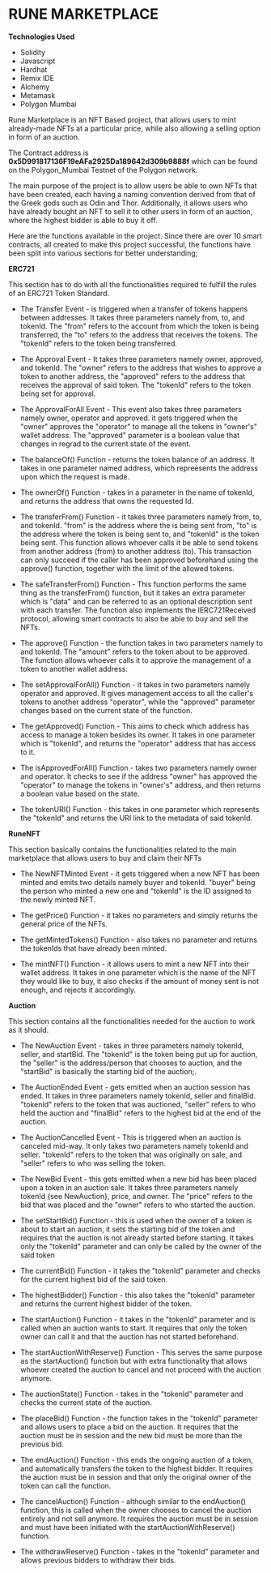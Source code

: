 # RUNE MARKETPLACE 

**Technologies Used**
* Solidity
* Javascript
* Hardhat
* Remix IDE
* Alchemy
* Metamask
* Polygon Mumbai

Rune Marketplace is an NFT Based project, that allows users to mint already-made NFTs at a particular price, while also allowing a selling option in form of an auction.

The Contract address is **0x5D991817136F19eAFa2925Da189642d309b9888f** which can be found on the Polygon_Mumbai Testnet of the Polygon network.

The main purpose of the project is to allow users be able to own NFTs that have been created, each having a naming convention derived from that of the Greek gods such as Odin and Thor. Additionally, it allows users who have already bought an NFT to sell it to other users in form of an auction, where the highest bidder is able to buy it off.

Here are the functions available in the project. Since there are over 10 smart contracts, all created to make this project successful, the functions have been split into various sections for better understanding;

**ERC721**

This section has to do with all the functionalities required to fulfill the rules of an ERC721 Token Standard.

* The Transfer Event - is triggered when a transfer of tokens happens between addresses. It takes three parameters namely from, to, and tokenId. The "from" refers to the account from which the token is being transferred, the "to" refers to the address that receives the tokens. The "tokenId" refers to the token being transferred.

* The Approval Event - It takes three parameters namely owner, approved, and tokenId. The "owner" refers to the address that wishes to approve a token to another address, the "approved" refers to the address that receives the approval of said token. The "tokenId" refers to the token being set for approval.

* The ApprovalForAll Event - This event also takes three parameters namely owner, operator and approved. it gets triggered when the "owner" approves the "operator" to manage all the tokens in "owner's" wallet address. The "approved" parameter is a boolean value that changes in regrad to the current state of the event.

* The balanceOf() Function - returns the token balance of an address. It takes in one parameter named address, which repreesents the address upon which the request is made.

* The ownerOf() Function - takes in a parameter in the name of tokenId, and returns the address that owns the requested Id.

* The transferFrom() Function - it takes three parameters namely from, to, and tokenId. "from" is the address where the is being sent from, "to" is the address where the token is being sent to, and "tokenId" is the token being sent. This function allows whoever calls it be able to send tokens from another address (from) to another address (to). This transaction can only succeed if the caller has been approved beforehand using the approve() function, together with the limit of the allowed tokens.

* The safeTransferFrom() Function - This function performs the same thing as the transferFrom() function, but it takes an extra parameter which is "data" and can be referred to as an optional description sent with each transfer. The function also implements the IERC721Received protocol, allowing smart contracts to also be able to buy and sell the NFTs.

* The approve() Function - the function takes in two parameters namely to and tokenId. The "amount" refers to the token about to be approved. The function allows whoever calls it to approve the management of a token to another wallet address.

* The setApprovalForAll() Function - it takes in two parameters namely operator and approved. It gives management access to all the caller's tokens to another address "operator", while the "approved" parameter changes based on the current state of the function.

* The getApproved() Function - This aims to check which address has access to manage a token besides its owner. It takes in one parameter which is "tokenId", and returns the "operator" address that has access to it.

* The isApprovedForAll() Function - takes two parameters namely owner and operator. It checks to see if the address "owner" has approved the "operator" to manage the tokens in "owner's" address, and then returns a boolean value based on the state.

* The tokenURI() Function - this takes in one parameter which represents the "tokenId" and returns the URI link to the metadata of said tokenId.


**RuneNFT**

This section basically contains the functionalities related to the main marketplace that allows users to buy and claim their NFTs

* The NewNFTMinted Event - it gets triggered when a new NFT has been minted and emits two details namely buyer and tokenId. "buyer" being the person who minted a new one and "tokenId" is the ID assigned to the newly minted NFT.

* The getPrice() Function - it takes no parameters and simply returns the general price of the NFTs.

* The getMintedTokens() Function - also takes no parameter and returns the tokenIds that have already been minted.

* The mintNFT() Function - it allows users to mint a new NFT into their wallet address. It takes in one parameter which is the name of the NFT they would like to buy, it also checks if the amount of money sent is not enough, and rejects it accordingly.


**Auction**

This section contains all the functionalities needed for the auction to work as it should.

* The NewAuction Event - takes in three parameters namely tokenId, seller, and startBid. The "tokenId" is the token being put up for auction, the "seller" is the address/person that chooses to auction, and the "startBid" is basically the starting bid of the auction;.

* The AuctionEnded Event - gets emitted when an auction session has ended. It takes in three parameters namely tokenId, seller and finalBid. "tokenId" refers to the token that was auctioned, "seller" refers to who held the auction and "finalBid" refers to the highest bid at the end of the auction.

* The AuctionCancelled Event - This is triggered when an auction is canceled mid-way. It only takes two parameters namely tokenId and seller. "tokenId" refers to the token that was originally on sale, and "seller" refers to who was selling the token.

* The NewBid Event - this gets emitted when a new bid has been placed upon a token in an auction sale. It takes three parameters namely tokenId {see NewAuction}, price, and owner. The "price" refers to the bid that was placed and the "owner" refers to who started the auction.

* The setStartBid() Function - this is used when the owner of a token is about to start an auction, it sets the starting bid of the token and requires that the auction is not already started before starting. It takes only the "tokenId" parameter and can only be called by the owner of the said token

* The currentBid() Function - it takes the "tokenId" parameter and checks for the current highest bid of the said token. 

* The highestBidder() Function - this also takes the "tokenId" parameter and returns the current highest bidder of the token.

* The startAuction() Function - it takes in the "tokenId" parameter and is called when an auction wants to start. It requires that only the token owner can call it and that the auction has not started beforehand.

* The startAuctionWithReserve() Function - This serves the same purpose as the startAuction() function but with extra functionality that allows whoever created the auction to cancel and not proceed with the auction anymore.

* The auctionState() Function - takes in the "tokenId" parameter and checks the current state of the auction.

* The placeBid() Function - the function takes in the "tokenId" parameter and allows users to place a bid on the auction. It requires that the auction must be in session and the new bid must be more than the previous bid.

* The endAuction() Function - this ends the ongoing auction of a token, and automatically transfers the token to the highest bidder. It requires the auction must be in session and that only the original owner of the token can call the function.

* The cancelAuction() Function - although similar to the endAuction() function, this is called when the owner chooses to cancel the auction entirely and not sell anymore. It requires the auction must be in session and must have been initiated with the startAuctionWithReserve() function.

* The withdrawReserve() Function - takes in the "tokenId" parameter and allows previous bidders to withdraw their bids.
